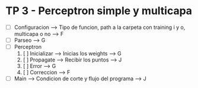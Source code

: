 # TP 3 - Perceptron simple y multicapa

* [ ] Configuracion --> Tipo de funcion, path a la carpeta con training i y o, multicapa o no --> F
* [ ] Parseo --> G
* [ ] Perceptron
    1. [ ] Inicializar --> Inicias los weights --> G
    2. [ ] Propagate --> Recibir los puntos --> J
    3. [ ] Error --> G
    4. [ ] Correccion --> F
* [ ] Main --> Condicion de corte y flujo del programa --> J

